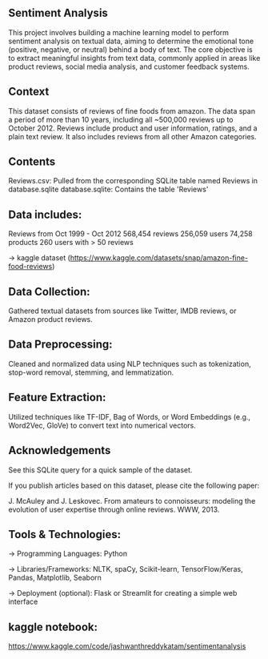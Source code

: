 ## Sentiment Analysis 

This project involves building a machine learning model to perform sentiment analysis on textual data,
aiming to determine the emotional tone (positive, negative, or neutral) behind a body of text. 
The core objective is to extract meaningful insights from text data, commonly applied in areas
like product reviews, social media analysis, and customer feedback systems.

## Context
This dataset consists of reviews of fine foods from amazon.
The data span a period of more than 10 years, including all ~500,000 reviews up to October 2012. 
Reviews include product and user information, ratings, and a plain text review. 
It also includes reviews from all other Amazon categories.

## Contents
Reviews.csv: Pulled from the corresponding SQLite table named Reviews in database.sqlite
database.sqlite: Contains the table 'Reviews'

## Data includes:

Reviews from Oct 1999 - Oct 2012
568,454 reviews
256,059 users
74,258 products
260 users with > 50 reviews

-> kaggle dataset (https://www.kaggle.com/datasets/snap/amazon-fine-food-reviews)

## Data Collection:
Gathered textual datasets from sources like Twitter,
IMDB reviews, or Amazon product reviews.

## Data Preprocessing: 
Cleaned and normalized data using NLP techniques such as tokenization,
stop-word removal, stemming, and lemmatization.

## Feature Extraction: 
Utilized techniques like TF-IDF, Bag of Words,
or Word Embeddings (e.g., Word2Vec, GloVe) to convert text into numerical vectors.

## Acknowledgements
See this SQLite query for a quick sample of the dataset.

If you publish articles based on this dataset, please cite the following paper:

J. McAuley and J. Leskovec. From amateurs to connoisseurs: modeling the evolution of user expertise through online reviews. WWW, 2013.

## Tools & Technologies:

 -> Programming Languages: Python

 -> Libraries/Frameworks: NLTK, spaCy, Scikit-learn, TensorFlow/Keras, Pandas, Matplotlib, Seaborn

 -> Deployment (optional): Flask or Streamlit for creating a simple web interface

## kaggle notebook:
https://www.kaggle.com/code/jashwanthreddykatam/sentimentanalysis
